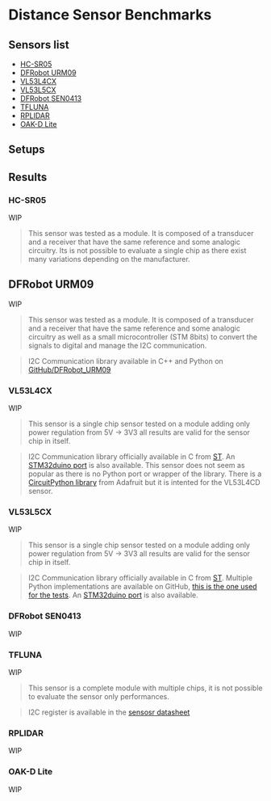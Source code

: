 # Distance Sensor Benchmarks

## Sensors list
- [HC-SR05](#hc-sr05)
- [DFRobot URM09](#dfrobot-urm09)
- [VL53L4CX](#vl53l4cx)
- [VL53L5CX](#vl53l5cx)
- [DFRobot SEN0413](#dfrobot-sen0413)
- [TFLUNA](#tfluna)
- [RPLIDAR](#rplidar)
- [OAK-D Lite](#oak-d-lite)

## Setups

## Results

### HC-SR05
WIP

> This sensor was tested as a module. It is composed of a transducer and a receiver that have the same reference and some analogic circuitry. Its is not possible to evaluate a single chip as there exist many variations depending on the manufacturer.

## DFRobot URM09
WIP

> This sensor was tested as a module. It is composed of a transducer and a receiver that have the same reference and some analogic circuitry as well as a small microcontroller (STM 8bits) to convert the signals to digital and manage the I2C communication.

> I2C Communication library available in C++ and Python on [GitHub/DFRobot_URM09](https://github.com/DFRobot/DFRobot_URM09)

### VL53L4CX
WIP

> This sensor is a single chip sensor tested on a module adding only power regulation from 5V -> 3V3 all results are valid for the sensor chip in itself.

> I2C Communication library officially available in C from [ST](https://www.st.com/content/st_com/en/products/embedded-software/imaging-software/stsw-img029.html). An [STM32duino port](https://github.com/stm32duino/VL53L4CX) is also available. This sensor does not seem as popular as there is no Python port or wrapper of the library. There is a [CircuitPython library](https://github.com/adafruit/Adafruit_CircuitPython_VL53L4CD) from Adafruit but it is intented for the VL53L4CD sensor. 

### VL53L5CX
WIP

> This sensor is a single chip sensor tested on a module adding only power regulation from 5V -> 3V3 all results are valid for the sensor chip in itself.

> I2C Communication library officially available in C from [ST](https://www.st.com/en/embedded-software/stsw-img023.html). Multiple Python implementations are available on GitHub, [this is the one used for the tests](https://github.com/Abstract-Horizon/vl53l5cx_python). An [STM32duino port](https://github.com/stm32duino/VL53L5CX) is also available.

### DFRobot SEN0413
WIP

### TFLUNA
WIP

> This sensor is a complete module with multiple chips, it is not possible to evaluate the sensor only performances.

> I2C register is available in the [sensosr datasheet](https://www.gotronic.fr/pj2-sj-pm-tf-luna-a03-product-manual-2195.pdf#page=28&zoom=100,53,130)

### RPLIDAR
WIP

### OAK-D Lite
WIP
